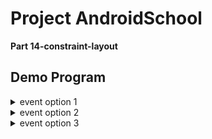 # Project AndroidSchool 
**Part 14-constraint-layout**
## Demo Program
<details>
  <summary>event option 1</summary>

  ![1_light](https://github.com/user-attachments/assets/0231c978-ac4a-4997-8fd8-97cf760e0904)

  ![1_dark](https://github.com/user-attachments/assets/fa6f002a-b3a8-4671-9237-e9553fbd9c7d)

</details>

<details>
  <summary>event option 2</summary>

  ![2_light](https://github.com/user-attachments/assets/9ba8c748-f4fd-433b-8b24-03cccd8b6036)

  ![2_dark](https://github.com/user-attachments/assets/548d5a2f-995e-426c-89da-f49c26c572b1)

</details>

<details>
  <summary>event option 3</summary>

  ![3_light](https://github.com/user-attachments/assets/e227cc6b-aec6-4c9a-90fe-6698838480a9)

  ![3_dark](https://github.com/user-attachments/assets/9940d224-0907-4b5d-831f-c6f5ad5525ec)

</details>
